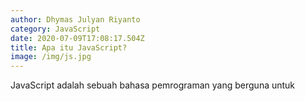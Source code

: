 ```yaml
---
author: Dhymas Julyan Riyanto
category: JavaScript
date: 2020-07-09T17:08:17.504Z
title: Apa itu JavaScript?
image: /img/js.jpg
---
```

JavaScript adalah sebuah bahasa pemrograman yang berguna untuk 
![](<>)

![]()